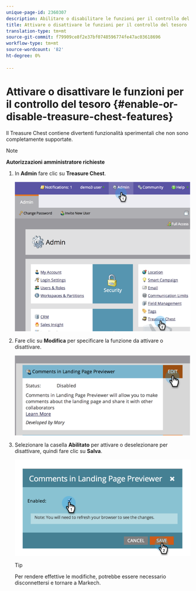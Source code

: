 ```yaml
---
unique-page-id: 2360307
description: Abilitare o disabilitare le funzioni per il controllo del tesoro - Documenti Marketo - Documentazione del prodotto
title: Attivare o disattivare le funzioni per il controllo del tesoro
translation-type: tm+mt
source-git-commit: f79909ce8f2e37bf0748596774fe47ac03618696
workflow-type: tm+mt
source-wordcount: '82'
ht-degree: 0%

---
```



# Attivare o disattivare le funzioni per il controllo del tesoro {#enable-or-disable-treasure-chest-features}

Il Treasure Chest contiene divertenti funzionalità sperimentali che non sono completamente supportate.

>[!NOTE]
>
>**Autorizzazioni amministratore richieste**

1. In **Admin** fare clic su **Treasure Chest**.

   ![](assets/image2014-9-16-17-3a0-3a36.png)

1. Fare clic su **Modifica** per specificare la funzione da attivare o disattivare.

   ![](assets/image2014-9-16-16-3a53-3a42.png)

1. Selezionare la casella **Abilitato** per attivare o deselezionare per disattivare, quindi fare clic su **Salva**.

   ![](assets/image2014-9-16-16-3a53-3a53.png)

   >[!TIP]
   >
   >Per rendere effettive le modifiche, potrebbe essere necessario disconnettersi e tornare a Markech.
